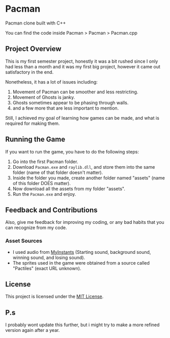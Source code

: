 # Pacman
Pacman clone built with C++

You can find the code inside Pacman > Pacman > Pacman.cpp

## Project Overview
This is my first semester project, honestly it was a bit rushed since I only had less than a month and it was my first big project, however it came out satisfactory in the end.

Nonetheless, it has a lot of issues including:
1. Movement of Pacman can be smoother and less restricting.
2. Movement of Ghosts is janky.
3. Ghosts sometimes appear to be phasing through walls.
4. and a few more that are less important to mention.

Still, I achieved my goal of learning how games can be made, and what is required for making them.

## Running the Game
If you want to run the game, you have to do the following steps:
1. Go into the first Pacman folder.
2. Download `Pacman.exe` and `raylib.dll`, and store them into the same folder (name of that folder doesn't matter).
3. Inside the folder you made, create another folder named "assets" (name of this folder DOES matter).
4. Now download all the assets from my folder "assets".
5. Run the `Pacman.exe` and enjoy.

## Feedback and Contributions
Also, give me feedback for improving my coding, or any bad habits that you can recognize from my code.

### Asset Sources
- I used audio from [MyInstants](https://www.myinstants.com) (Starting sound, background sound, winning sound, and losing sound).
- The sprites used in the game were obtained from a source called "Pactiles" (exact URL unknown).

## License
This project is licensed under the [MIT License](LICENSE).

## P.s
I probably wont update this further, but i might try to make a more refined version again after a year.
